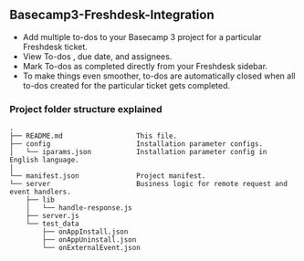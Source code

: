 ## Basecamp3-Freshdesk-Integration

- Add multiple to-dos to your Basecamp 3 project for a particular Freshdesk ticket.
- View To-dos , due date, and assignees. 
- Mark To-dos as completed directly from your Freshdesk sidebar. 
- To make things even smoother, to-dos are automatically closed when all to-dos created for the particular ticket gets completed.

### Project folder structure explained

    .
    ├── README.md                  This file.
    ├── config                     Installation parameter configs.
    │   └── iparams.json           Installation parameter config in English language.
    │   
    └── manifest.json              Project manifest.
    └── server                     Business logic for remote request and event handlers.
        ├── lib
        │   └── handle-response.js
        ├── server.js
        └── test_data
            ├── onAppInstall.json
            ├── onAppUninstall.json
            └── onExternalEvent.json